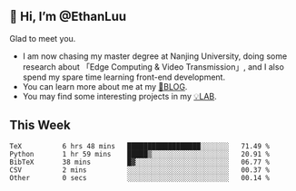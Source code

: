 ## 👋 Hi, I’m @EthanLuu

Glad to meet you.

- I am now chasing my master degree at Nanjing University, doing some research about 「Edge Computing & Video Transmission」, and I also spend my spare time learning front-end development.
- You can learn more about me at my [📝BLOG](https://blog.ethanloo.cn).
- You may find some interesting projects in my [💡LAB](https://lab.ethanloo.cn).

## This Week
<!--START_SECTION:waka-->

```text
TeX          6 hrs 48 mins   ██████████████████░░░░░░░   71.49 %
Python       1 hr 59 mins    █████▒░░░░░░░░░░░░░░░░░░░   20.91 %
BibTeX       38 mins         █▓░░░░░░░░░░░░░░░░░░░░░░░   06.77 %
CSV          2 mins          ░░░░░░░░░░░░░░░░░░░░░░░░░   00.37 %
Other        0 secs          ░░░░░░░░░░░░░░░░░░░░░░░░░   00.14 %
```

<!--END_SECTION:waka-->
